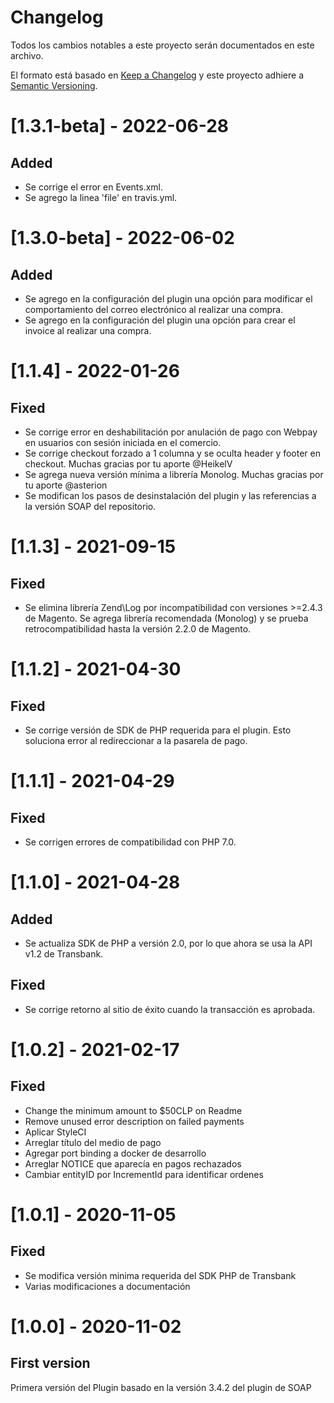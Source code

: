 # Changelog
Todos los cambios notables a este proyecto serán documentados en este archivo.

El formato está basado en [Keep a Changelog](http://keepachangelog.com/en/1.0.0/)
y este proyecto adhiere a [Semantic Versioning](http://semver.org/spec/v2.0.0.html).

# [1.3.1-beta] - 2022-06-28
## Added
- Se corrige el error en Events.xml.
- Se agrego la linea 'file' en travis.yml.

# [1.3.0-beta] - 2022-06-02
## Added
- Se agrego en la configuración del plugin una opción para modificar el comportamiento del correo electrónico al realizar una compra.
- Se agrego en la configuración del plugin una opción para crear el invoice al realizar una compra.

# [1.1.4] - 2022-01-26
## Fixed
- Se corrige error en deshabilitación por anulación de pago con Webpay en usuarios con sesión iniciada en el comercio.
- Se corrige checkout forzado a 1 columna y se oculta header y footer en checkout. Muchas gracias por tu aporte @HeikelV
- Se agrega nueva versión mínima a librería Monolog. Muchas gracias por tu aporte @asterion
- Se modifican los pasos de desinstalación del plugin y las referencias a la versión SOAP del repositorio.

# [1.1.3] - 2021-09-15
## Fixed
- Se elimina librería Zend\Log por incompatibilidad con versiones >=2.4.3 de Magento. Se agrega librería recomendada (Monolog) y se prueba retrocompatibilidad hasta la versión 2.2.0 de Magento.

# [1.1.2] - 2021-04-30
## Fixed
- Se corrige versión de SDK de PHP requerida para el plugin. Esto soluciona error al redireccionar a la pasarela de pago.

# [1.1.1] - 2021-04-29
## Fixed
- Se corrigen errores de compatibilidad con PHP 7.0.

# [1.1.0] - 2021-04-28
## Added 
- Se actualiza SDK de PHP a versión 2.0, por lo que ahora se usa la API v1.2 de Transbank.

## Fixed
- Se corrige retorno al sitio de éxito cuando la transacción es aprobada.

# [1.0.2] - 2021-02-17
## Fixed
- Change the minimum amount to $50CLP on Readme 
- Remove unused error description on failed payments
- Aplicar StyleCI
- Arreglar título del medio de pago
- Agregar port binding a docker de desarrollo
- Arreglar NOTICE que aparecía en pagos rechazados
- Cambiar entityID por IncrementId para identificar ordenes


# [1.0.1] - 2020-11-05
## Fixed
- Se modifica versión minima requerida del SDK PHP de Transbank
- Varias modificaciones a documentación

# [1.0.0] - 2020-11-02
## First version
Primera versión del Plugin basado en la versión 3.4.2 del plugin de SOAP
